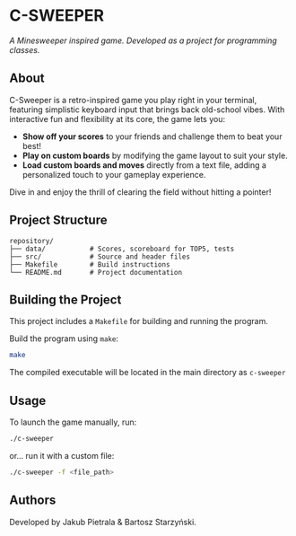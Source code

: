 # C-SWEEPER
*A Minesweeper inspired game. Developed as a project for programming classes.*

## About
C-Sweeper is a retro-inspired game you play right in your terminal, featuring simplistic keyboard input that brings back old-school vibes. With interactive fun and flexibility at its core, the game lets you:

- **Show off your scores** to your friends and challenge them to beat your best!
- **Play on custom boards** by modifying the game layout to suit your style.
- **Load custom boards and moves** directly from a text file, adding a personalized touch to your gameplay experience.

Dive in and enjoy the thrill of clearing the field without hitting a pointer!

## Project Structure
```
repository/
├── data/           # Scores, scoreboard for TOP5, tests
├── src/            # Source and header files
├── Makefile        # Build instructions
└── README.md       # Project documentation
```

## Building the Project
This project includes a `Makefile` for building and running the program.

Build the program using `make`:
   ```bash
   make
   ```
   The compiled executable will be located in the main directory as `c-sweeper`

## Usage
To launch the game manually, run:
```bash
./c-sweeper
```
or... run it with a custom file:
```bash
./c-sweeper -f <file_path>
```

## Authors
Developed by Jakub Pietrala & Bartosz Starzyński.
